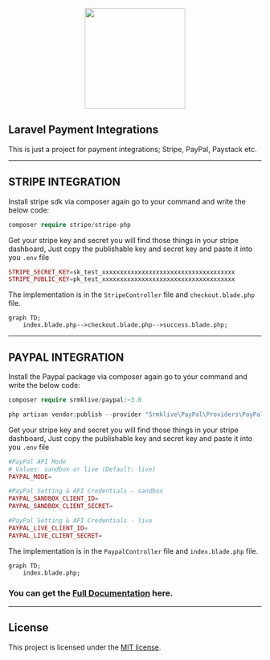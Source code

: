 <p align="center"><a href="https://laravel.com" target="_blank"><img src="https://user-images.githubusercontent.com/10033255/158397645-3fe63a29-7fd7-450c-b11f-add2a2fcbfda.svg" width="200"></a></p>


## Laravel Payment Integrations

This is just a project for payment integrations; Stripe, PayPal, Paystack etc.

---

## STRIPE INTEGRATION

Install stripe sdk via composer again go to your command and write the below code:

```php
composer require stripe/stripe-php
```

Get your stripe key and secret you will find those things in your stripe dashboard, Just copy the publishable key and secret key and paste it into you `.env` file

```php
STRIPE_SECRET_KEY=sk_test_xxxxxxxxxxxxxxxxxxxxxxxxxxxxxxxxxxxxx
STRIPE_PUBLIC_KEY=pk_test_xxxxxxxxxxxxxxxxxxxxxxxxxxxxxxxxxxxxx
```
The implementation is in the `StripeController` file and `checkout.blade.php` file.

```mermaid
graph TD;
    index.blade.php-->checkout.blade.php-->success.blade.php;
```

---

## PAYPAL INTEGRATION

Install the Paypal package via composer again go to your command and write the below code:

```php
composer require srmklive/paypal:~3.0
```
```php
php artisan vendor:publish --provider "Srmklive\PayPal\Providers\PayPalServiceProvider"
```

Get your stripe key and secret you will find those things in your stripe dashboard, Just copy the publishable key and secret key and paste it into you `.env` file

```php
#PayPal API Mode
# Values: sandbox or live (Default: live)
PAYPAL_MODE=

#PayPal Setting & API Credentials - sandbox
PAYPAL_SANDBOX_CLIENT_ID=
PAYPAL_SANDBOX_CLIENT_SECRET=

#PayPal Setting & API Credentials - live
PAYPAL_LIVE_CLIENT_ID=
PAYPAL_LIVE_CLIENT_SECRET=
```
The implementation is in the `PaypalController` file and `index.blade.php` file.

```mermaid
graph TD;
    index.blade.php;
```

### You can get the  [Full Documentation](https://srmklive.github.io/laravel-paypal/docs.html) here.

---

## License

This project is licensed under the [MIT license](https://opensource.org/licenses/MIT).
